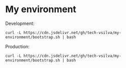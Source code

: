 # My environment

Development:
```
curl -L https://cdn.jsdelivr.net/gh/tech-vsilva/my-environment/bootstrap.sh | bash
```

Production:
```
curl -L https://cdn.jsdelivr.net/gh/tech-vsilva/my-environment/bootstrap.sh | bash
```
